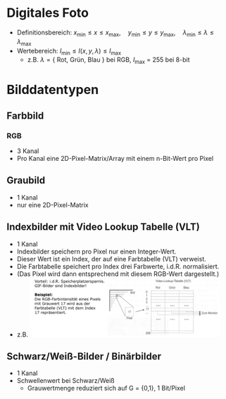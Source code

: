 # Digitales Foto 
- Definitionsbereich: $x_{\min } \leq x \leq x_{\max }, \quad y_{\min } \leq y \leq y_{\max }, \quad \lambda_{\min } \leq \lambda \leq \lambda_{\max }$ 
- Wertebereich: $I_{\min } \leq I(x, y, \lambda) \leq I_{\max }$ 
	- z.B. $\lambda=\{\text { Rot, Grün, Blau }\}$ bei RGB, $I_{\text{max}}$ = 255 bei 8-bit 

# Bilddatentypen 
## Farbbild 
### RGB 
- 3 Kanal 
- Pro Kanal eine 2D-Pixel-Matrix/Array mit einem n-Bit-Wert pro Pixel 
## Graubild 
- 1 Kanal 
- nur eine 2D-Pixel-Matrix 
## Indexbilder mit Video Lookup Tabelle (VLT) 
- 1 Kanal 
- Indexbilder speichern pro Pixel nur einen Integer-Wert. 
- Dieser Wert ist ein Index, der auf eine Farbtabelle (VLT) verweist. 
- Die Farbtabelle speichert pro Index drei Farbwerte, i.d.R. normalisiert. 
- (Das Pixel wird dann entsprechend mit diesem RGB-Wert dargestellt.) 
- z.B. <img src="https://github.com/ICH-BIN-HXM/images_3DBV/blob/main/Scrennshot_2024-10-28_21-54-39.png?raw=" width="90%" /> 
## Schwarz/Weiß-Bilder / Binärbilder 
- 1 Kanal 
- Schwellenwert bei Schwarz/Weiß 
	- Grauwertmenge reduziert sich auf G = {0,1}, 1 Bit/Pixel 